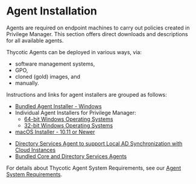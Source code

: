 [title]: # (Agent Installation)
[tags]: # (Endpoint,Agent Installation)
[priority]: # (1600)
# Agent Installation

Agents are required on endpoint machines to carry out policies created in Privilege Manager. This section offers direct downloads and descriptions for all available agents.

Thycotic Agents can be deployed in various ways, via:

* software management systems,
* GPO,
* cloned (gold) images, and
* manually.

Instructions and links for agent installers are grouped as follows:

* [Bundled Agent Installer - Windows](agent-inst-win-bundle.md)
* Individual Agent Installers for Privilege Manager:
  * [64-bit Windows Operating Systems](agent-inst-win.md#64_bit_windows_operating_systems)
  * [32-bit Windows Operating Systems](agent-inst-win.md#32_bit_windows_operating_systems)
* [macOS Installer - 10.11 or Newer](agent-inst-mac.md#installing_macos_agents)
<!-- * [Unix/Linux Agent Installer](agent-inst-nix.md)-->
* [Directory Services Agent to support Local AD Synchronization with Cloud Instances](agent-inst-win-dsa.md)
* [Bundled Core and Directory Services Agents](agent-inst-win-dsa-bundle.md)

For details about Thycotic Agent System Requirements, see our [Agent System Requirements](agent-sysreq.md).
